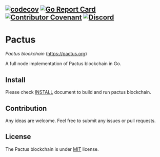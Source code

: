 [![codecov](https://codecov.io/gh/pactus-project/pactus/branch/main/graph/badge.svg?token=8N6N60D5UI)](https://codecov.io/gh/pactus-project/pactus)
[![Go Report Card](https://goreportcard.com/badge/github.com/pactus-project/pactus)](https://goreportcard.com/report/github.com/pactus-project/pactus)
[![Contributor Covenant](https://img.shields.io/badge/Contributor%20Covenant-2.1-4baaaa.svg)](https://www.contributor-covenant.org/version/2/1/code_of_conduct/)
[![Discord](https://badgen.net/badge/icon/discord?icon=discord&label)](https://discord.gg/zPqWqV85ch)
------
# Pactus

*Pactus blockchain* (https://pactus.org)

A full node implementation of Pactus blockchain in Go.

## Install

Please check [INSTALL](./INSTALL.md) document to build and run pactus blockchain.

## Contribution

Any ideas are welcome. Feel free to submit any issues or pull requests.

## License

The Pactus blockchain is under [MIT](https://opensource.org/licenses/MIT) license.
